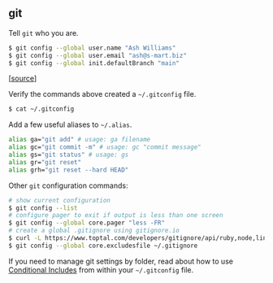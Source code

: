 ## git

Tell `git` who you are.

```bash
$ git config --global user.name "Ash Williams"
$ git config --global user.email "ash@s-mart.biz"
$ git config --global init.defaultBranch "main"
```

[[source](https://git-scm.com/book/en/v2/Customizing-Git-Git-Configuration)]

Verify the commands above created a `~/.gitconfig` file.

```bash
$ cat ~/.gitconfig
```

Add a few useful aliases to `~/.alias`.

```bash
alias ga="git add" # usage: ga filename
alias gc="git commit -m" # usage: gc "commit message"
alias gs="git status" # usage: gs
alias gr="git reset"
alias grh="git reset --hard HEAD"
```

Other `git` configuration commands:

```bash
# show current configuration
$ git config --list
# configure pager to exit if output is less than one screen
$ git config --global core.pager "less -FR"
# create a global .gitignore using gitignore.io
$ curl -L https://www.toptal.com/developers/gitignore/api/ruby,node,linux -o ~/.gitignore
$ git config --global core.excludesfile ~/.gitignore
```

If you need to manage git settings by folder, read about how to use
[Conditional Includes](https://stackoverflow.com/a/43654115/2675670)
from within your `~/.gitconfig` file.

